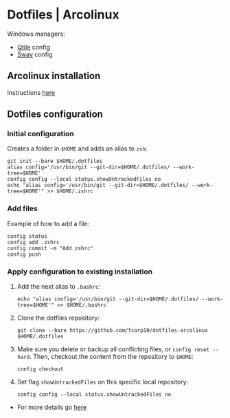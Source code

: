 # Dotfiles | Arcolinux 

Windows managers:

- [Qtile](https://github.com/fcarp10/dotfiles-arcolinux/blob/master/.config/qtile/) config
- [Sway](https://github.com/fcarp10/dotfiles-arcolinux/blob/master/.config/sway/) config

## Arcolinux installation

Instructions [here](https://github.com/fcarp10/arcolinux-install/blob/master/README.md)

## Dotfiles configuration 

### Initial configuration
Creates a folder in `$HOME` and adds an alias to `zsh`:
```
git init --bare $HOME/.dotfiles
alias config='/usr/bin/git --git-dir=$HOME/.dotfiles/ --work-tree=$HOME'
config config --local status.showUntrackedFiles no
echo "alias config='/usr/bin/git --git-dir=$HOME/.dotfiles/ --work-tree=$HOME'" >> $HOME/.zshrc
```

### Add files

Example of how to add a file:
```
config status
config add .zshrc
config commit -m "Add zshrc"
config push
```

### Apply configuration to existing installation

1. Add the next alias to `.bashrc`:
    ```
    echo "alias config='/usr/bin/git --git-dir=$HOME/.dotfiles/ --work-tree=$HOME'" >> $HOME/.bashrc
    ```
2. Clone the dotfiles repository:
    ```
    git clone --bare https://github.com/fcarp10/dotfiles-arcolinux $HOME/.dotfiles
    ```
3. Make sure you delete or backup all conflicting files, or `config reset --hard`. Then, checkout the content from the repository to `$HOME`:
    ```
    config checkout
    ```
4. Set flag `showUntrackedFiles` on this specific local repository:
    ```
    config config --local status.showUntrackedFiles no
    ```
    
- For more details go [here](https://www.atlassian.com/git/tutorials/dotfiles)
 